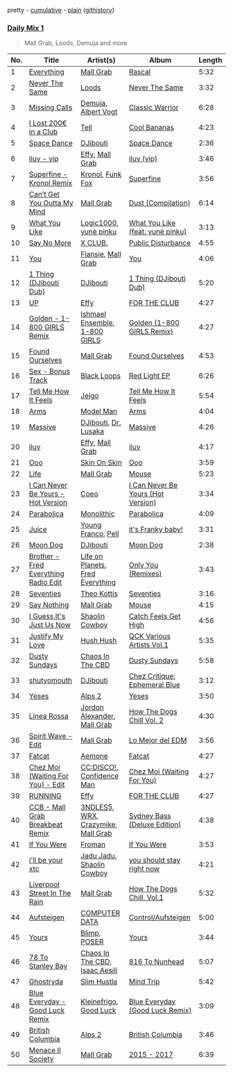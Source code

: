 pretty - [cumulative](/playlists/cumulative/Daily%20Mix%201.md) - [plain](/playlists/plain/37i9dQZF1E381TIGlTphwu) ([githistory](https://github.githistory.xyz/vitokorn/spotify-playlist-archive/blob/master/playlists/plain/37i9dQZF1E381TIGlTphwu))
### [Daily Mix 1](https://open.spotify.com/playlist/37i9dQZF1E381TIGlTphwu)

> Mall Grab, Loods, Demuja and more

| No. | Title | Artist(s) | Album | Length |
|---|---|---|---|---|
| 1 | [Everything](https://open.spotify.com/track/6qyHSeCDJ1M2v8hZGfAN91) | [Mall Grab](https://open.spotify.com/artist/7yF6JnFPDzgml2Ytkyl5D7) | [Rascal](https://open.spotify.com/album/3LOU5heFdUYrNutyEcHCoB) | 5:32 |
| 2 | [Never The Same](https://open.spotify.com/track/52V5wpCwxwzWgNZczk0xRB) | [Loods](https://open.spotify.com/artist/1uF7AFfGahplhiaHEy9NNl) | [Never The Same](https://open.spotify.com/album/3YFUnFp5vvJDmGuepYiTgj) | 3:32 |
| 3 | [Missing Calls](https://open.spotify.com/track/6QDyL02XxD17n5k4bcnFEI) | [Demuja](https://open.spotify.com/artist/1LfqhJiCiHfVzrBOVaBXc1), [Albert Vogt](https://open.spotify.com/artist/5tgYoM44sCZQI9pSG3utUI) | [Classic Warrior](https://open.spotify.com/album/2MfXk5HWzVNtLVvguDRZop) | 6:28 |
| 4 | [I Lost 200€ in a Club](https://open.spotify.com/track/1OxNBuk83EeS1Nj0k8mfPZ) | [Tell](https://open.spotify.com/artist/2GTGi2RC8sajDRwBXKpWYg) | [Cool Bananas](https://open.spotify.com/album/1UhLgi4cZtcV5V1HcUmaro) | 4:23 |
| 5 | [Space Dance](https://open.spotify.com/track/4RhTUOsWIT1R97yqcnNF6s) | [DJibouti](https://open.spotify.com/artist/2PyUWRpP3uy6MrZB1rPxQw) | [Space Dance](https://open.spotify.com/album/0YUBPUwfJ0nALtB2lIRu39) | 2:36 |
| 6 | [iluv - vip](https://open.spotify.com/track/5EK0NIxl44MbInwNNOZCNP) | [Effy](https://open.spotify.com/artist/19SX00qkAvpVQroAka9GI0), [Mall Grab](https://open.spotify.com/artist/7yF6JnFPDzgml2Ytkyl5D7) | [iluv (vip)](https://open.spotify.com/album/2MKrr0RMsAUuDfMkHK2ZL2) | 3:46 |
| 7 | [Superfine - Kronol Remix](https://open.spotify.com/track/0NNLfnp4NXCmIWY0yQaPax) | [Kronol](https://open.spotify.com/artist/13Bm2FdMEKw4x8BJXCL1MI), [Funk Fox](https://open.spotify.com/artist/3Ajn1b34ZTGezni7WCwjd4) | [Superfine](https://open.spotify.com/album/4hlTgAM3BGnvNxaXPcgFC5) | 3:56 |
| 8 | [Can’t Get You Outta My Mind](https://open.spotify.com/track/0DAB7zllnVRa11y6Jm0oOh) | [Mall Grab](https://open.spotify.com/artist/7yF6JnFPDzgml2Ytkyl5D7) | [Dust (Compilation)](https://open.spotify.com/album/1EVt0EQl6K6YHlNnlRiWWE) | 6:14 |
| 9 | [What You Like](https://open.spotify.com/track/0h6ENY9kDXxfbbfnX3onPR) | [Logic1000](https://open.spotify.com/artist/2EFsfh1zewsSWhDINv7j1I), [yunè pinku](https://open.spotify.com/artist/2sY4BbYrbvNVgsNzo6HddD) | [What You Like (feat. yunè pinku)](https://open.spotify.com/album/5QOziDmjbHnDqZTUgajTub) | 3:13 |
| 10 | [Say No More](https://open.spotify.com/track/3ukSlYPAMtOvORMbvrGYm1) | [X CLUB.](https://open.spotify.com/artist/4CYPaFp9yDrNduNptv0DPQ) | [Public Disturbance](https://open.spotify.com/album/1rHymzXSSB7UHohBpW6hQX) | 4:55 |
| 11 | [You](https://open.spotify.com/track/0qjYHI9np3bsH5tr0tX2Pk) | [Flansie](https://open.spotify.com/artist/2BArfYNHUsUFaABc7WzoSI), [Mall Grab](https://open.spotify.com/artist/7yF6JnFPDzgml2Ytkyl5D7) | [You](https://open.spotify.com/album/0Gc4oCJpqyp7D2OchNftc1) | 4:06 |
| 12 | [1 Thing (DJibouti Dub)](https://open.spotify.com/track/0iwEad4T5N0dQVoPcR3ADH) | [DJibouti](https://open.spotify.com/artist/2PyUWRpP3uy6MrZB1rPxQw) | [1 Thing (DJibouti Dub)](https://open.spotify.com/album/1QubZs56qbXL6Tce8ysA24) | 5:20 |
| 13 | [UP](https://open.spotify.com/track/4zEUtJjmIHpZf2wjj2OX4g) | [Effy](https://open.spotify.com/artist/19SX00qkAvpVQroAka9GI0) | [FOR THE CLUB](https://open.spotify.com/album/3G6y2mugKtmFNq6J7BjdBs) | 4:27 |
| 14 | [Golden - 1-800 GIRLS Remix](https://open.spotify.com/track/5c5dOEbYQESIJJjM7LN4zr) | [Ishmael Ensemble](https://open.spotify.com/artist/6LiMIy9kwdQAfMrBInyUvY), [1-800 GIRLS](https://open.spotify.com/artist/67yGrC4QoCSD0g7YMcGIgJ) | [Golden (1-800 GIRLS Remix)](https://open.spotify.com/album/38Jg2jzrn7i4oKZ8rPfqET) | 4:27 |
| 15 | [Found Ourselves](https://open.spotify.com/track/6gQoKQoVI4UZw9F8Q1UTPs) | [Mall Grab](https://open.spotify.com/artist/7yF6JnFPDzgml2Ytkyl5D7) | [Found Ourselves](https://open.spotify.com/album/6gQ1L1nRRetrcLF1riF2Rc) | 4:53 |
| 16 | [Sex - Bonus Track](https://open.spotify.com/track/2hWYwgaVa55pfXHlsHWenv) | [Black Loops](https://open.spotify.com/artist/6AwGe2F49hD3ANXvmOwqQB) | [Red Light EP](https://open.spotify.com/album/4sgZAm5uD6Wy25NlMKUacO) | 6:26 |
| 17 | [Tell Me How It Feels](https://open.spotify.com/track/4KP6qHh69z3NixXZntqDPX) | [Jeigo](https://open.spotify.com/artist/0kRZEV6XLNRXpxxY5pgQfa) | [Tell Me How It Feels](https://open.spotify.com/album/5VBRxwhxc6L3XM2LJ0gtvF) | 5:54 |
| 18 | [Arms](https://open.spotify.com/track/4NSe5EhRScbUpixWwojp7o) | [Model Man](https://open.spotify.com/artist/2T5NLCuN31j79zbxZ2XCSA) | [Arms](https://open.spotify.com/album/3tIcgx98A4fcBEwvIoH7EQ) | 4:04 |
| 19 | [Massive](https://open.spotify.com/track/4Dq2m4DFUhDFqt8pwAUxrB) | [DJibouti](https://open.spotify.com/artist/2PyUWRpP3uy6MrZB1rPxQw), [Dr. Lusaka](https://open.spotify.com/artist/5KwGZtVwmQ4Fh1UKsnCzZv) | [Massive](https://open.spotify.com/album/1J4OqaIqKvjVTt9oUT4HDN) | 4:26 |
| 20 | [iluv](https://open.spotify.com/track/4u0N8a9adNalT4XdihjeSr) | [Effy](https://open.spotify.com/artist/19SX00qkAvpVQroAka9GI0), [Mall Grab](https://open.spotify.com/artist/7yF6JnFPDzgml2Ytkyl5D7) | [iluv](https://open.spotify.com/album/2TvY3bIQKy2yz3Rj4575Jv) | 4:17 |
| 21 | [Ooo](https://open.spotify.com/track/3O4VZXxFLtyb8yhCHnClDu) | [Skin On Skin](https://open.spotify.com/artist/5mnxMXIM6BNhVVTXnBatKa) | [Ooo](https://open.spotify.com/album/55F9lvdT7PRtVofAzLXDRX) | 3:59 |
| 22 | [Life](https://open.spotify.com/track/3P1rqBOlNCENs2Xue2A40O) | [Mall Grab](https://open.spotify.com/artist/7yF6JnFPDzgml2Ytkyl5D7) | [Mouse](https://open.spotify.com/album/1yRLccxJ20MgobkPKqVMJH) | 5:23 |
| 23 | [I Can Never Be Yours - Hot Version](https://open.spotify.com/track/3F1hU8F97UoVouQRgasdM4) | [Coeo](https://open.spotify.com/artist/3OoNpyvA82LedOZWG3WE8Z) | [I Can Never Be Yours (Hot Version)](https://open.spotify.com/album/77oqJ7YEGeK3cffhlu5gIA) | 3:34 |
| 24 | [Parabolica](https://open.spotify.com/track/4igYgl4H8mQO0McZO1Ma6C) | [Monolithic](https://open.spotify.com/artist/0bbPxPcaed3Td8DqCxBmBP) | [Parabolica](https://open.spotify.com/album/6E1NM6iLoCz09OKy1e7Kp4) | 4:09 |
| 25 | [Juice](https://open.spotify.com/track/6Au1ZdP6SlJEGpTlIPTRnq) | [Young Franco](https://open.spotify.com/artist/6mK0vAO13gT8jWYANyoXAl), [Pell](https://open.spotify.com/artist/2O2dI9lY9PnWtAa4OlrgMi) | [it's Franky baby!](https://open.spotify.com/album/3JK7UWkTqg4uyv2OfWRvQ9) | 3:31 |
| 26 | [Moon Dog](https://open.spotify.com/track/1kTrxAZzKYlVFqj38HfICZ) | [DJibouti](https://open.spotify.com/artist/2PyUWRpP3uy6MrZB1rPxQw) | [Moon Dog](https://open.spotify.com/album/294ke5kOFj3BY4GcKhNNFX) | 2:38 |
| 27 | [Brother - Fred Everything Radio Edit](https://open.spotify.com/track/5HFI7kihrGJZFh3Yajb9Hf) | [Life on Planets](https://open.spotify.com/artist/2EtksajEPOMDkyVKMZi1eO), [Fred Everything](https://open.spotify.com/artist/1lKf0Z2bKT57EzmCr8ZlkS) | [Only You (Remixes)](https://open.spotify.com/album/2IXSi7VkXHZoVrfHScODGn) | 3:43 |
| 28 | [Seventies](https://open.spotify.com/track/4k0vs6zgt0NYq6tmDum4nP) | [Theo Kottis](https://open.spotify.com/artist/3qEwwb8O7MSkGRohGYEzkO) | [Seventies](https://open.spotify.com/album/5X6J5NTJIWPCJzcRwIKXmb) | 3:16 |
| 29 | [Say Nothing](https://open.spotify.com/track/7JSIXgXhRH152OtnbMQHWK) | [Mall Grab](https://open.spotify.com/artist/7yF6JnFPDzgml2Ytkyl5D7) | [Mouse](https://open.spotify.com/album/1yRLccxJ20MgobkPKqVMJH) | 4:15 |
| 30 | [I Guess It's Just Us Now](https://open.spotify.com/track/2xXWJltYuUIyfeCivhxLDq) | [Shaolin Cowboy](https://open.spotify.com/artist/3SLV96o2Xa4oOZpSl5FwgD) | [Catch Feels Get High](https://open.spotify.com/album/0x6pl26jND4Gw4akomXVXE) | 4:56 |
| 31 | [Justify My Love](https://open.spotify.com/track/2E511mMgQLigF5FFw9zwK7) | [Hush Hush](https://open.spotify.com/artist/72lGnGZvP8ZUeOAnc8GoDU) | [QCK Various Artists Vol.1](https://open.spotify.com/album/7vO1e5G8ggJOLiDSr0cBQB) | 5:35 |
| 32 | [Dusty Sundays](https://open.spotify.com/track/2ywnAokQls8TzKYCa7jNyu) | [Chaos In The CBD](https://open.spotify.com/artist/0QOQc6jEsPX5Y45TV0hXQy) | [Dusty Sundays](https://open.spotify.com/album/4ILZJaCxMm9B3SSAZreYod) | 5:58 |
| 33 | [shutyomouth](https://open.spotify.com/track/0eJ92OYyNoLihK5lUX6iOi) | [DJibouti](https://open.spotify.com/artist/2PyUWRpP3uy6MrZB1rPxQw) | [Chez Critique: Ephemeral Blue](https://open.spotify.com/album/221GcI02vhkvqBNw3miOjD) | 3:12 |
| 34 | [Yeses](https://open.spotify.com/track/1E0EN15FCMl776ZrjcqNQ7) | [Alps 2](https://open.spotify.com/artist/3ZGwQcTbkx3ubLRoXUBcCd) | [Yeses](https://open.spotify.com/album/5ri1sA0oaamLlx14ozPpr4) | 3:50 |
| 35 | [Linea Rossa](https://open.spotify.com/track/7oiElVv3afVm3UBryFRLIb) | [Jordon Alexander](https://open.spotify.com/artist/4e2vkCt29CaALUaIvhQCql), [Mall Grab](https://open.spotify.com/artist/7yF6JnFPDzgml2Ytkyl5D7) | [How The Dogs Chill Vol. 2](https://open.spotify.com/album/7zUIvkTr9ejYXpz1H0Odes) | 4:30 |
| 36 | [Spirit Wave - Edit](https://open.spotify.com/track/5u8M99mwgIkUP7LK5PqAiv) | [Mall Grab](https://open.spotify.com/artist/7yF6JnFPDzgml2Ytkyl5D7) | [Lo Mejor del EDM](https://open.spotify.com/album/1R4NlsZQjPvcT0lMnkHzAT) | 3:56 |
| 37 | [Fatcat](https://open.spotify.com/track/7eKU2a3My3UoVMajIOy1bW) | [Aemone](https://open.spotify.com/artist/4MhBp6uORVip31uN5ML96d) | [Fatcat](https://open.spotify.com/album/5jwaEbsyf6IuKHl6BlIqmx) | 4:27 |
| 38 | [Chez Moi (Waiting For You) - Edit](https://open.spotify.com/track/1VwmC2Sw9b9EztWkRvC07M) | [CC:DISCO!](https://open.spotify.com/artist/37fxVoFAMzet5CiiDg7SL7), [Confidence Man](https://open.spotify.com/artist/0RwXnFrEoI8tltFvYpJgP6) | [Chez Moi (Waiting For You)](https://open.spotify.com/album/5HwZIHl2vkaEGzuvNorz84) | 4:27 |
| 39 | [RUNNING](https://open.spotify.com/track/7ujWTpHILQg0ug3Ua8jEOd) | [Effy](https://open.spotify.com/artist/19SX00qkAvpVQroAka9GI0) | [FOR THE CLUB](https://open.spotify.com/album/3G6y2mugKtmFNq6J7BjdBs) | 4:27 |
| 40 | [CCB - Mall Grab Breakbeat Remix](https://open.spotify.com/track/6uKvRSNEnnARE92nJhMGFS) | [3NDLES5](https://open.spotify.com/artist/1UHjR5NxoDxWX9feUfS6jL), [WRX](https://open.spotify.com/artist/3dQWxR9vVEywTNnYLydai3), [Crazymike](https://open.spotify.com/artist/0pqnRTJ9eQrOo7cpJzdAcF), [Mall Grab](https://open.spotify.com/artist/7yF6JnFPDzgml2Ytkyl5D7) | [Sydney Bass (Deluxe Edition)](https://open.spotify.com/album/26RblRfeMOwiqM1Nihsh9t) | 4:38 |
| 41 | [If You Were](https://open.spotify.com/track/7ykaI6XTez5PnsxCFm2x4H) | [Froman](https://open.spotify.com/artist/2XmYUy3NJHRuT3hBb8IS76) | [If You Were](https://open.spotify.com/album/4Wx0HRuF1AHCUwCz2f3TcA) | 3:53 |
| 42 | [i'll be your xtc](https://open.spotify.com/track/3LAvzQTWEEILoz5ghyoZLP) | [Jadu Jadu](https://open.spotify.com/artist/2Oe3qtPntosByl21BCcUSc), [Shaolin Cowboy](https://open.spotify.com/artist/3SLV96o2Xa4oOZpSl5FwgD) | [you should stay right now](https://open.spotify.com/album/1WWKLea8iFDataD92oFoJw) | 4:21 |
| 43 | [Liverpool Street In The Rain](https://open.spotify.com/track/2anY2gPJklTi9HcFx4Xdas) | [Mall Grab](https://open.spotify.com/artist/7yF6JnFPDzgml2Ytkyl5D7) | [How The Dogs Chill, Vol.1](https://open.spotify.com/album/12KUsz5VGp0SNjfXPxNVjE) | 5:32 |
| 44 | [Aufsteigen](https://open.spotify.com/track/2FBeVm8Gx1ntMVYLEQnKEU) | [COMPUTER DATA](https://open.spotify.com/artist/5wwnitxvqbrtiGk3QW3BuN) | [Control/Aufsteigen](https://open.spotify.com/album/3Hl0AIAzubJtqsNmBe1cSp) | 5:00 |
| 45 | [Yours](https://open.spotify.com/track/0Y3XaUfDXxHu9ka27hP6gx) | [Blimp](https://open.spotify.com/artist/3cMgbjmQ7G6UjuJ7nS0yzx), [POSER](https://open.spotify.com/artist/0Wq9bM8CbTRmKPtCxFxT8P) | [Yours](https://open.spotify.com/album/3KfFa2BZ8wUuQzW9dVFIdR) | 3:44 |
| 46 | [78 To Stanley Bay](https://open.spotify.com/track/74LRqSi9vqy4vnxCLInNAw) | [Chaos In The CBD](https://open.spotify.com/artist/0QOQc6jEsPX5Y45TV0hXQy), [Isaac Aesili](https://open.spotify.com/artist/3zEfsUok55Gll9L0YN2YOE) | [816 To Nunhead](https://open.spotify.com/album/1OKJNHif5s5NzcScX4ac44) | 5:07 |
| 47 | [Ghostryda](https://open.spotify.com/track/5xtzVeajNPZ9AlXLQso8Iy) | [Slim Hustla](https://open.spotify.com/artist/0R3hfxOU8D1Pmvqt7Nbn2Q) | [Mind Trip](https://open.spotify.com/album/0QHyiMCZXBgZqTqRPQA0BB) | 5:42 |
| 48 | [Blue Everyday - Good Luck Remix](https://open.spotify.com/track/4GtTxyApv3YlkR0jaxarAN) | [Kleinefrigo](https://open.spotify.com/artist/4Ds8tVensycYF6njpyIupZ), [Good Luck](https://open.spotify.com/artist/4qjYf4FY77csjIalUFicQS) | [Blue Everyday (Good Luck Remix)](https://open.spotify.com/album/7tHqARSH3HwOgKp1MhIlgX) | 3:09 |
| 49 | [British Columbia](https://open.spotify.com/track/6sKA3OL7Sz5Bpzn9CzaLnF) | [Alps 2](https://open.spotify.com/artist/3ZGwQcTbkx3ubLRoXUBcCd) | [British Columbia](https://open.spotify.com/album/55v5y2ktJYN61fithDiTDb) | 3:46 |
| 50 | [Menace II Society](https://open.spotify.com/track/7p4Z5K2sJOGkqcUh0dm254) | [Mall Grab](https://open.spotify.com/artist/7yF6JnFPDzgml2Ytkyl5D7) | [2015 - 2017](https://open.spotify.com/album/5aqiSYD4CoXgKW7p7mUNex) | 6:39 |